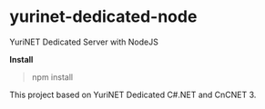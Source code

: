 # yurinet-dedicated-node
YuriNET Dedicated Server with NodeJS

**Install**
> npm install

This project based on YuriNET Dedicated C#.NET and CnCNET 3.

